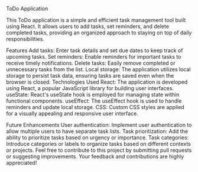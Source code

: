 ToDo Application

This ToDo application is a simple and efficient task management tool built using React. It allows users to add tasks, set reminders, and delete completed tasks, providing an organized approach to staying on top of daily responsibilities.

Features
Add tasks: Enter task details and set due dates to keep track of upcoming tasks.
Set reminders: Enable reminders for important tasks to receive timely notifications.
Delete tasks: Easily remove completed or unnecessary tasks from the list.
Local storage: The application utilizes local storage to persist task data, ensuring tasks are saved even when the browser is closed.
Technologies Used
React: The application is developed using React, a popular JavaScript library for building user interfaces.
useState: React's useState hook is employed for managing state within functional components.
useEffect: The useEffect hook is used to handle reminders and update local storage.
CSS: Custom CSS styles are applied for a visually appealing and responsive user interface.


Future Enhancements
User authentication: Implement user authentication to allow multiple users to have separate task lists.
Task prioritization: Add the ability to prioritize tasks based on urgency or importance.
Task categories: Introduce categories or labels to organize tasks based on different contexts or projects.
Feel free to contribute to this project by submitting pull requests or suggesting improvements. Your feedback and contributions are highly appreciated!
